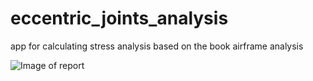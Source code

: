 # eccentric_joints_analysis

app for calculating stress analysis based on the book airframe analysis

![Image of report](https://octodex.github.com/images/yaktocat.png)
